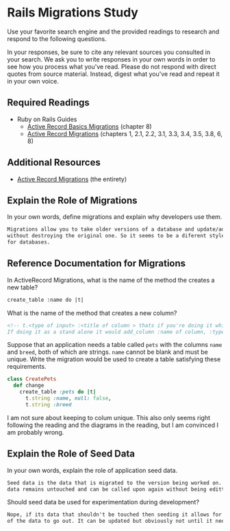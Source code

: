 # Rails Migrations Study

Use your favorite search engine and the provided readings to research and
respond to the following questions.

In your responses, be sure to cite any relevant sources you consulted in your
search. We ask you to write responses in your own words in order to see how you
process what you've read. Please do not respond with direct quotes from source
material. Instead, digest what you've read and repeat it in your own voice.

## Required Readings

-   Ruby on Rails Guides
    -   [Active Record Basics Migrations](http://guides.rubyonrails.org/active_record_basics.html#migrations)
        (chapter 8)
    -   [Active Record Migrations](http://guides.rubyonrails.org/active_record_migrations.html)
        (chapters 1, 2.1, 2.2, 3.1, 3.3, 3.4, 3.5, 3.8, 6, 8)

## Additional Resources
-   [Active Record Migrations](http://guides.rubyonrails.org/active_record_migrations.html)
    (the entirety)

## Explain the Role of Migrations

In your own words, define migrations and explain why developers use them.

```md
Migrations allow you to take older versions of a database and update/add things to it
without destroying the original one. So it seems to be a diferent style of version control
for databases.
```

## Reference Documentation for Migrations

In ActiveRecord Migrations, what is the name of the method the creates a new
table?

```md
create_table :name do |t|
```

What is the name of the method that creates a new column?

```md
<!-- t.<type of input> :<title of column > thats if you're doing it while declaring a new table
If doing it as a stand alone it would add_column :name of column, :type of input-->
```

Suppose that an application needs a table called `pets` with the columns `name`
and `breed`, both of which are strings. `name` cannot be blank and must be
unique. Write the migration would be used to create a table satisfying these
requirements.

```ruby
class CreatePets
  def change
    create_table :pets do |t|
      t.string :name, null: false,
      t.string :breed
```
I am not sure about keeping to colum unique. This also only seems right following the reading
and the diagrams in the reading, but I am convinced I am probably wrong.

## Explain the Role of Seed Data

In your own words, explain the role of application seed data.

```md
Seed data is the data that is migrated to the version being worked on. That way that
data remains untouched and can be called upon again without being editted.
```

Should seed data be used for experimentation during development?

```md
Nope, if its data that shouldn't be touched then seeding it allows for basically copies
of the data to go out. It can be updated but obviously not until it needs to be. 
```
